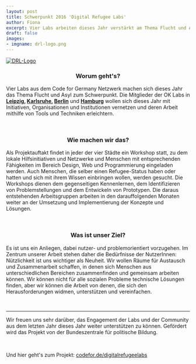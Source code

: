 ```yaml
---
layout: post
title: Schwerpunkt 2016 'Digital Refugee Labs'
author: Fiona
excerpt: Vier Labs arbeiten dieses Jahr verstärkt am Thema Flucht und Asyl und unterstützen Hilfsorganisationen mit ihren Fähigkeiten
draft: false
images:
- imgname: drl-logo.png
---
```


[![DRL-Logo](/blog/drl-logo.png)](http://codefor.de/digitalrefugeelabs/)

<h3 style="text-align: center">Worum geht's?</h3>

<p>Vier Labs aus dem Code for Germany Netzwerk machen sich dieses Jahr das Thema Flucht und Asyl zum Schwerpunkt. Die Mitglieder der OK Labs in <b><a href="http://codefor.de/leipzig">Leipzig</a>, <a href="http://codefor.de/karlsruhe">Karlsruhe</a>, <a href="http://codefor.de/berlin">Berlin</a></b> und <b><a href="http://codefor.de/hamburg">Hamburg</a></b> wollen sich dieses Jahr mit Initiativen, Organisationen und Institutionen vernetzen und deren Arbeit mithilfe von Tools und Techniken erleichtern.</p>
<br>

<h3 style="text-align: center">Wie machen wir das?</h3>

<p>Als Projektauftakt findet in jeder der vier Städte ein Workshop statt, zu dem lokale Hilfsinitiativen und Netzwerke und Menschen mit entsprechenden Fähigkeiten im Bereich Design, Web und Programmierung eingeladen werden. Auch Menschen, die selber einen Refugee-Status haben oder hatten und sich mit ihrem Wissen einbringen wollen, werden gesucht. Die Workshops dienen dem gegenseitigen Kennenlernen, dem Identifizieren von Problemstellungen und dem Entwickeln von Prototypen. Die daraus entstehenden Arbeitsgruppen arbeiten in den darauffolgenden Monaten weiter an der Umsetzung und Implementierung der Konzepte und Lösungen.</p>
<br>

<h3 style="text-align: center">Was ist unser Ziel?</h3>

<p>Es ist uns ein Anliegen, dabei nutzer- und problemorientiert vorzugehen. Im Zentrum unserer Arbeit stehen daher die Bedürfnisse der NutzerInnen: Nützlichkeit ist uns wichtiger als Neuheit. Wir wollen Räume für Austausch und Zusammenarbeit schaffen, in denen sich Menschen aus unterschiedlichen Bereichen zusammenfinden und gemeinsam arbeiten können. Wir können nicht für alle sozialen Probleme technische Lösungen finden, aber wir können die Arbeit von denen, die sich den Herausforderungen widmen, unterstützen und vereinfachen.</p>
<br>
<hr>

<p>Wir freuen uns sehr darüber, das Engagement der Labs und der Community aus dem letzten Jahr dieses Jahr weiter unterstützen zu können. Gefördert wird das Projekt von der Bundeszentrale für politische Bildung.</p>
<br>
<p>Und hier geht's zum Projekt: <a href="http://codefor.de/digitalrefugeelabs">codefor.de/digitalrefugeelabs</a></p>

